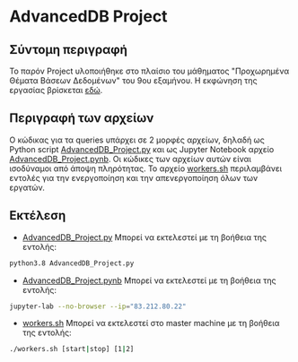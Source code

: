 # AdvancedDB Project
## Σύντομη περιγραφή
Το παρόν Project υλοποιήθηκε στο πλαίσιο του μάθηματος "Προχωρημένα Θέματα Βάσεων Δεδομένων" του 9ου εξαμήνου. Η εκφώνηση της εργασίας βρίσκεται [εδώ](https://helios.ntua.gr/pluginfile.php/175280/mod_resource/content/2/AdvancedDB_project_2022.pdf).

## Περιγραφή των αρχείων
Ο κώδικας για τα queries υπάρχει σε 2 μορφές αρχείων, δηλαδή ως Python script [AdvancedDB_Project.py](https://github.com/alexandrosst/AdvancedDB_Project/blob/main/AdvancedDB_Project.py) και ως Jupyter Notebook αρχείο [AdvancedDB_Project.pynb](https://github.com/alexandrosst/AdvancedDB_Project/blob/main/AdvancedDB_Project.ipynb). Οι κώδικες των αρχείων αυτών είναι ισοδύναμοι από άποψη πληρότητας.
Το αρχείο [workers.sh](https://github.com/alexandrosst/AdvancedDB_Project/blob/main/workers.sh) περιλαμβάνει εντολές για την ενεργοποίηση και την απενεργοποίηση όλων των εργατών.

## Εκτέλεση
- [AdvancedDB_Project.py](https://github.com/alexandrosst/AdvancedDB_Project/blob/main/AdvancedDB_Project.py)
Μπορεί να εκτελεστεί με τη βοήθεια της εντολής:
```bash
python3.8 AdvancedDB_Project.py
```
- [AdvancedDB_Project.pynb](https://github.com/alexandrosst/AdvancedDB_Project/blob/main/AdvancedDB_Project.ipynb)
Μπορεί να εκτελεστεί με τη βοήθεια της εντολής:
```bash
jupyter-lab --no-browser --ip="83.212.80.22"
```
- [workers.sh](https://github.com/alexandrosst/AdvancedDB_Project/blob/main/workers.sh)
Μπορεί να εκτελεστεί στο master machine με τη βοήθεια της εντολής:
```bash
./workers.sh [start|stop] [1|2]
```
